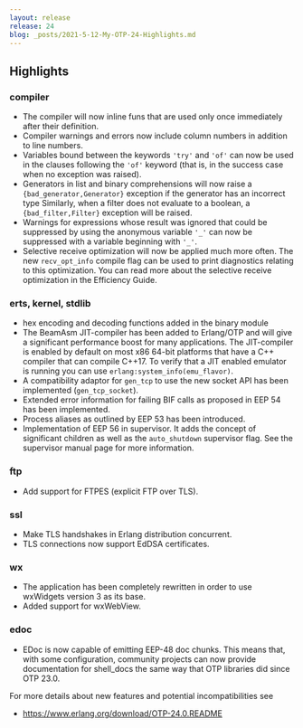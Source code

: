 ```yaml
---
layout: release
release: 24
blog: _posts/2021-5-12-My-OTP-24-Highlights.md
---
```

## Highlights

### compiler
- The compiler will now inline funs that are used only once immediately after their definition.
- Compiler warnings and errors now include column numbers in addition to line numbers.
- Variables bound between the keywords `'try'` and `'of'` can now be used in the clauses following the `'of'` keyword
  (that is, in the success case when no exception was raised).
- Generators in list and binary comprehensions will now
  raise a `{bad_generator,Generator}` exception if the
  generator has an incorrect type
  Similarly, when a
  filter does not evaluate to a boolean, a
  `{bad_filter,Filter}` exception will be raised.
- Warnings for expressions whose result was ignored that could be suppressed by
  using the anonymous variable `'_'` can now be suppressed with a variable beginning with `'_'`.
- Selective receive optimization will now be applied much
  more often.
  The new `recv_opt_info` compile flag can be used to print
  diagnostics relating to this optimization.
  You can read more about the selective receive
  optimization in the Efficiency Guide.


### erts, kernel, stdlib
- hex encoding and decoding functions added in the binary module
- The BeamAsm JIT-compiler has been added to Erlang/OTP and will give a significant performance boost for many applications.
  The JIT-compiler is enabled by default on most x86 64-bit platforms that have a C++ compiler that can compile C++17.
  To verify that a JIT enabled emulator is running you can use `erlang:system_info(emu_flavor)`.
- A compatibility adaptor for `gen_tcp` to use the new socket API has been implemented (`gen_tcp_socket`).
- Extended error information for failing BIF calls as proposed in EEP 54 has been implemented.
- Process aliases as outlined by EEP 53 has been introduced.
- Implementation of EEP 56 in supervisor. It adds the concept of significant children as well as the `auto_shutdown` supervisor flag. See the supervisor manual page for more information.

### ftp
- Add support for FTPES (explicit FTP over TLS).

### ssl
- Make TLS handshakes in Erlang distribution concurrent.
- TLS connections now support EdDSA certificates.

### wx
- The application has been completely rewritten in order
  to use wxWidgets version 3 as its base.
- Added support for wxWebView.

### edoc
- EDoc is now capable of emitting EEP-48 doc chunks. This means that, with some
  configuration,  community projects can now provide documentation for shell_docs
  the same way that OTP libraries did since OTP 23.0.

For more details about new features and potential incompatibilities see
- https://www.erlang.org/download/OTP-24.0.README

